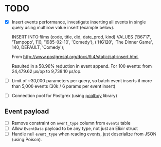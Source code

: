 # TODO

-[x] Insert events performance, investigate inserting all events in single query using multirow value insert (example below).
	
	INSERT INTO films (code, title, did, date_prod, kind) VALUES
    ('B6717', 'Tampopo', 110, '1985-02-10', 'Comedy'),
    ('HG120', 'The Dinner Game', 140, DEFAULT, 'Comedy');

    From http://www.postgresql.org/docs/9.4/static/sql-insert.html

    Resulted in a 58.96% reduction in event append. For 100 events: from 24,479.62 µs/op to 9,738.10 µs/op.

-[ ] Limit of ~30,000 parameters per query, so batch event inserts if more than 5,000 events (30k / 6 params per event insert)

-[ ] Connection pool for Postgrex (using [poolboy](https://github.com/devinus/poolboy) library)

## Event payload

-[ ] Remove constraint on `event_type` column from `events` table
-[ ] Allow `EventData` payload to be any type, not just an Elixir struct 
-[ ] Handle null `event_type` when reading events, just deserialize from JSON (using Poison).